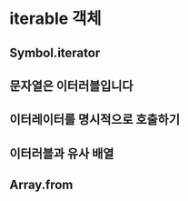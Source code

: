 # iterable 객체

## Symbol.iterator

## 문자열은 이터러블입니다

## 이터레이터를 명시적으로 호출하기

## 이터러블과 유사 배열

## Array.from

